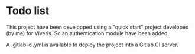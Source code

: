 # Todo list

This project have been developped using a "quick start" project developed (by me) for Viveris. So an authentication module have been added.

A .gitlab-ci.yml is available to deploy the project into a Gitlab CI server.

